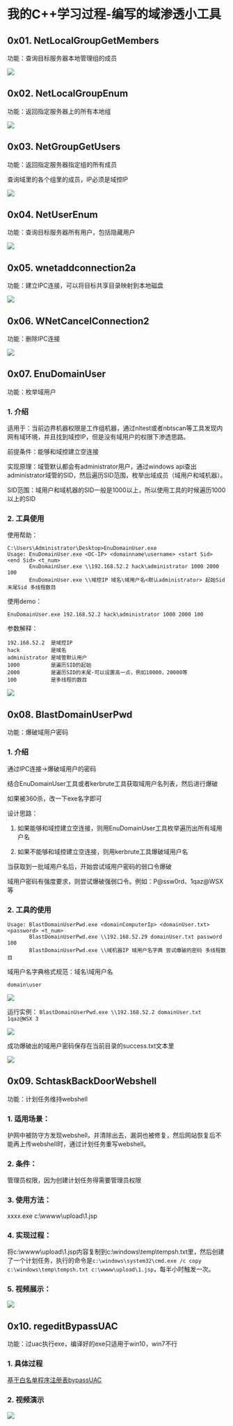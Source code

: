 # 我的C++学习过程-编写的域渗透小工具

## 0x01. NetLocalGroupGetMembers

功能：查询目标服务器本地管理组的成员

![](./imgs/NetLocalGroupGetMembers.png)

## 0x02. NetLocalGroupEnum

功能：返回指定服务器上的所有本地组

![](./imgs/NetLocalGroupEnum.png)

## 0x03. NetGroupGetUsers

功能：返回指定服务器指定组的所有成员

查询域里的各个组里的成员，IP必须是域控IP

![](./imgs/NetGroupGetUsers.png)

## 0x04. NetUserEnum

功能：查询目标服务器所有用户，包括隐藏用户

![](./imgs/NetUserEnum.png)

## 0x05. wnetaddconnection2a

功能：建立IPC连接，可以将目标共享目录映射到本地磁盘

![](./imgs/wnetaddconnection2a.png)

## 0x06. WNetCancelConnection2

功能：删除IPC连接

![](./imgs/WNetCancelConnection2.png)

## 0x07. EnuDomainUser

功能：枚举域用户

### 1. 介绍

适用于：当前边界机器权限是工作组机器，通过nltest或者nbtscan等工具发现内网有域环境，并且找到域控IP，但是没有域用户的权限下渗透思路。

前提条件：能够和域控建立空连接

实现原理：域管默认都会有administrator用户，通过windows api查出administrator域管的SID，然后遍历SID范围，枚举出域成员（域用户和域机器）。

SID范围：域用户和域机器的SID一般是1000以上，所以使用工具的时候遍历1000以上的SID

### 2. 工具使用

使用帮助：

```
C:\Users\Administrator\Desktop>EnuDomainUser.exe
Usage: EnuDomainUser.exe <DC-IP> <domainname\username> <start Sid> <end Sid> <t_num>
       EnuDomainUser.exe \\192.168.52.2 hack\administrator 1000 2000 100
       EnuDomainUser.exe \\域控IP 域名\域用户名<默认administrator> 起始Sid 末尾Sid 多线程数目
```

使用demo：

`EnuDomainUser.exe 192.168.52.2 hack\administrator 1000 2000 100`

参数解释：

```
192.168.52.2  是域控IP
hack          是域名
administrator 是域管默认用户
1000          是遍历SID的起始
2000          是遍历SID的末尾-可以设置高一点，例如10000，20000等
100           是多线程的数目
```

![](./imgs/EnuDomainUser.png)


## 0x08. BlastDomainUserPwd

功能：爆破域用户密码

### 1. 介绍

通过IPC连接->爆破域用户的密码


结合EnuDomainUser工具或者kerbrute工具获取域用户名列表，然后进行爆破


如果被360杀，改一下exe名字即可

设计思路：

1. 如果能够和域控建立空连接，则用EnuDomainUser工具枚举遍历出所有域用户名

2. 如果不能够和域控建立空连接，则用kerbrute工具爆破域用户名

当获取到一批域用户名后，开始尝试域用户密码的弱口令爆破

域用户密码有强度要求，则尝试爆破强弱口令。例如：P@ssw0rd、1qaz@WSX等

### 2. 工具的使用

```
Usage: BlastDomainUserPwd.exe <domainComputerIp> <domainUser.txt> <password> <t_num>
       BlastDomainUserPwd.exe \\192.168.52.29 domainUser.txt password 100
       BlastDomainUserPwd.exe \\域机器IP 域用户名字典 尝试爆破的密码 多线程数目
```

域用户名字典格式规范：域名\域用户名

 `domain\user`

![](./imgs/BlastDomainUserPwd_domainUser.png)


运行实例： `BlastDomainUserPwd.exe \\192.168.52.2 domainUser.txt 1qaz@WSX 3`

![](./imgs/BlastDomainUserPwd_use.png)

成功爆破出的域用户密码保存在当前目录的success.txt文本里

![](./imgs/BlastDomainUserPwd_success.png)


## 0x09. SchtaskBackDoorWebshell

功能：计划任务维持webshell

### 1. 适用场景：

护网中被防守方发现webshell，并清除出去，漏洞也被修复，然后网站恢复后不能再上传webshell时，通过计划任务重写webshell。

### 2. 条件：

管理员权限，因为创建计划任务得需要管理员权限

### 3. 使用方法：

xxxx.exe c:\wwww\upload\1.jsp

### 4. 实现过程：

将c:\wwww\upload\1.jsp内容复制到c:\windows\temp\tempsh.txt里，然后创建了一个计划任务，执行的命令是`c:\windows\system32\cmd.exe /c copy c:\windows\temp\tempsh.txt c:\wwww\upload\1.jsp`，每半小时触发一次。

### 5. 视频展示：

![](./imgs/webshell计划任务后门.gif)


## 0x10. regeditBypassUAC

功能：过uac执行exe，编译好的exe只适用于win10，win7不行

### 1. 具体过程

[基于白名单程序注册表bypassUAC](./regeditBypassUAC/README.md)

### 2. 视频演示

![](./regeditBypassUAC/imgs/regeditBypassUAC.gif)